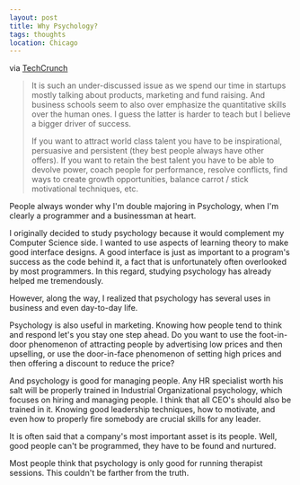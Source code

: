 ```yaml
---
layout: post
title: Why Psychology?
tags: thoughts
location: Chicago
---
```


<p>via <a href="http://techcrunch.com/2010/09/06/my-life-as-a-ceo/">TechCrunch</a></p>
<blockquote>
<p>It is such an under-discussed issue as we spend our time in startups mostly talking about products, marketing and fund raising. And business schools seem to also over emphasize the quantitative skills over the human ones. I guess the latter is harder to teach but I believe a bigger driver of success.</p>
<p>If you want to attract world class talent you have to be inspirational, persuasive and persistent (they best people always have other offers). If you want to retain the best talent you have to be able to devolve power, coach people for performance, resolve conflicts, find ways to create growth opportunities, balance carrot / stick motivational techniques, etc.</p>
</blockquote>
<p>People always wonder why I'm double majoring in Psychology, when I'm clearly a programmer and a businessman at heart.</p>
<p>I originally decided to study psychology because it would complement my Computer Science side. I wanted to use aspects of learning theory to make good interface designs. A good interface is just as important to a program's success as the code behind it, a fact that is unfortunately often overlooked by most programmers. In this regard, studying psychology has already helped me tremendously.</p>
<p>However, along the way, I realized that psychology has several uses in business and even day-to-day life.</p>
<p>Psychology is also useful in marketing. Knowing how people tend to think and respond let's you stay one step ahead. Do you want to use the foot-in-door phenomenon of attracting people by advertising low prices and then upselling, or use the door-in-face phenomenon of setting high prices and then offering a discount to reduce the price?</p>
<p>And psychology is good for managing people. Any HR specialist worth his salt will be properly trained in Industrial Organizational psychology, which focuses on hiring and managing people. I think that all CEO's should also be trained in it. Knowing good leadership techniques, how to motivate, and even how to properly fire somebody are crucial skills for any leader.</p>
<p>It is often said that a company's most important asset is its people. Well, good people can't be programmed, they have to be found and nurtured.</p>
<p>Most people think that psychology is only good for running therapist sessions. This couldn't be farther from the truth.</p>